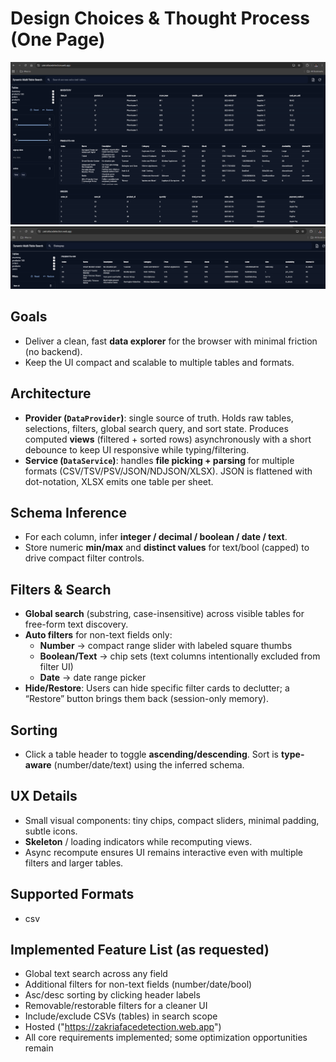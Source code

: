 
# Design Choices & Thought Process (One Page)

![img.png](img.png)
![img_1.png](img_1.png)
## Goals
- Deliver a clean, fast **data explorer** for the browser with minimal friction (no backend).
- Keep the UI compact and scalable to multiple tables and formats.

## Architecture
- **Provider (`DataProvider`)**: single source of truth. Holds raw tables, selections, filters, global search query, and sort state. Produces computed **views** (filtered + sorted rows) asynchronously with a short debounce to keep UI responsive while typing/filtering.
- **Service (`DataService`)**: handles **file picking + parsing** for multiple formats (CSV/TSV/PSV/JSON/NDJSON/XLSX). JSON is flattened with dot-notation, XLSX emits one table per sheet.

## Schema Inference
- For each column, infer **integer / decimal / boolean / date / text**.
- Store numeric **min/max** and **distinct values** for text/bool (capped) to drive compact filter controls.

## Filters & Search
- **Global search** (substring, case-insensitive) across visible tables for free-form text discovery.
- **Auto filters** for non-text fields only:
  - **Number** → compact range slider with labeled square thumbs
  - **Boolean/Text** → chip sets (text columns intentionally excluded from filter UI)
  - **Date** → date range picker
- **Hide/Restore**: Users can hide specific filter cards to declutter; a “Restore” button brings them back (session-only memory).

## Sorting
- Click a table header to toggle **ascending/descending**. Sort is **type-aware** (number/date/text) using the inferred schema.

## UX Details
- Small visual components: tiny chips, compact sliders, minimal padding, subtle icons.
- **Skeleton** / loading indicators while recomputing views.
- Async recompute ensures UI remains interactive even with multiple filters and larger tables.

## Supported Formats
- csv


## Implemented Feature List (as requested)
- Global text search across any field
- Additional filters for non-text fields (number/date/bool)
- Asc/desc sorting by clicking header labels
- Removable/restorable filters for a cleaner UI
- Include/exclude CSVs (tables) in search scope
- Hosted ("https://zakriafacedetection.web.app")
- All core requirements implemented; some optimization opportunities remain